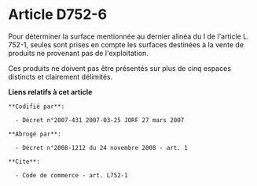 # Article D752-6

Pour déterminer la surface mentionnée au dernier alinéa du I de l'article L. 752-1, seules sont prises en compte les surfaces
destinées à la vente de produits ne provenant pas de l'exploitation.

Ces produits ne doivent pas être présentés sur plus de cinq espaces distincts et clairement délimités.

**Liens relatifs à cet article**

	**Codifié par**:

	  - Décret n°2007-431 2007-03-25 JORF 27 mars 2007

	**Abrogé par**:

	  - Décret n°2008-1212 du 24 novembre 2008 - art. 1

	**Cite**:

	  - Code de commerce - art. L752-1
